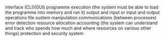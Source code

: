 interface (CLI)(GUI)
programme execution (the system must be able to load the programme into memory and run it)
output and input or input and output operations 
file sustem manipulation 
communications (between processes)
error detection
resource allocation
accounting (the system can understand and track who spends how much and where resources on various other things)
protection and security system 

